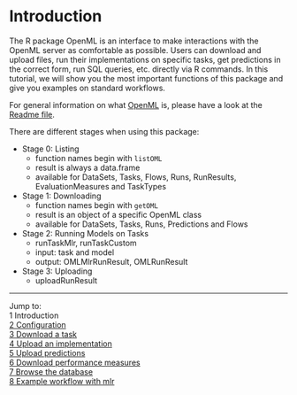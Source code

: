 Introduction
============

The R package OpenML is an interface to make interactions with the OpenML server as comfortable as possible. Users can download and upload files, run their implementations on specific tasks, get
predictions in the correct form, run SQL queries, etc. directly via R commands. In this tutorial, we
will show you the most important functions of this package and give you examples on standard
workflows.

For general information on what [OpenML](http://openml.org/) is, please have a look at the
[Readme file](https://github.com/openml/OpenML/blob/master/README.md).

There are different stages when using this package:
* Stage 0: Listing
    * function names begin with `listOML`
    * result is always a data.frame
    * available for DataSets, Tasks, Flows, Runs, RunResults, EvaluationMeasures and TaskTypes
* Stage 1: Downloading
    * function names begin with `getOML`
    * result is an object of a specific OpenML class
    * available for DataSets, Tasks, Runs, Predictions and Flows
* Stage 2: Running Models on Tasks
    * runTaskMlr, runTaskCustom
    * input: task and model
    * output: OMLMlrRunResult, OMLRunResult
* Stage 3: Uploading
    * uploadRunResult

----------------------------------------------------------------------------------------------------
Jump to:   
1 Introduction  
[2 Configuration](2-Configuration.md)  
[3 Download a task](3-Download-a-task.md)  
[4 Upload an implementation](4-Upload-an-implementation.md)  
[5 Upload predictions](5-Upload-predictions.md)  
[6 Download performance measures](6-Download-performance-measures.md)  
[7 Browse the database](7-Browse-the-database.md)  
[8 Example workflow with mlr](8-Example-workflow-with-mlr.md)

